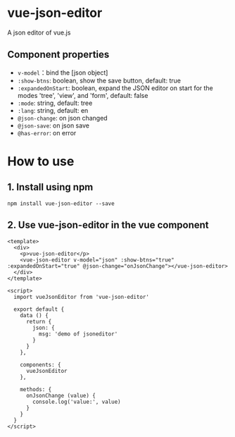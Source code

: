 # vue-json-editor

A json editor of vue.js

## Component properties

* `v-model`：bind the [json object]
* `:show-btns`: boolean, show the save button, default: true
* `:expandedOnStart`: boolean, expand the JSON editor on start for the modes 'tree', 'view', and 'form', default: false
* `:mode`: string, default: tree
* `:lang`: string, default: en
* `@json-change`: on json changed
* `@json-save`: on json save
* `@has-error`: on error

# How to use

## 1. Install using npm

```
npm install vue-json-editor --save
```

## 2. Use vue-json-editor in the vue component

```vue
<template>
  <div>
    <p>vue-json-editor</p>
    <vue-json-editor v-model="json" :show-btns="true" :expandedOnStart="true" @json-change="onJsonChange"></vue-json-editor>
  </div>
</template>

<script>
  import vueJsonEditor from 'vue-json-editor'

  export default {
    data () {
      return {
        json: {
          msg: 'demo of jsoneditor'
        }
      }
    },

    components: {
      vueJsonEditor
    },

    methods: {
      onJsonChange (value) {
        console.log('value:', value)
      }
    }
  }
</script>
```
